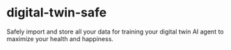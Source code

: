 # digital-twin-safe
Safely import and store all your data for training your digital twin AI agent to maximize your health and happiness.
